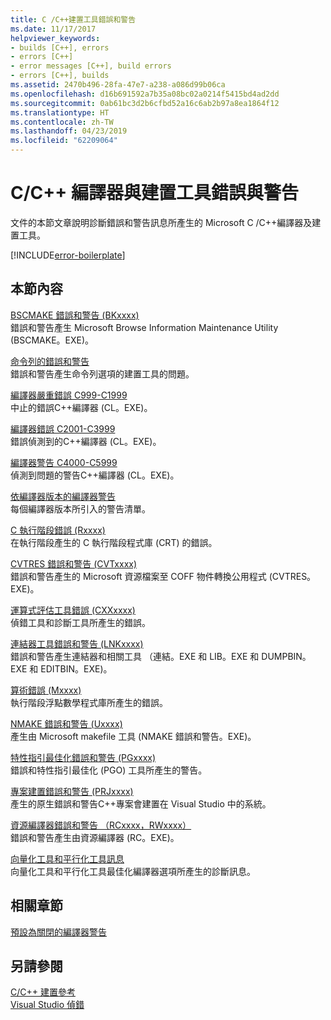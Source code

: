 ```yaml
---
title: C /C++建置工具錯誤和警告
ms.date: 11/17/2017
helpviewer_keywords:
- builds [C++], errors
- errors [C++]
- error messages [C++], build errors
- errors [C++], builds
ms.assetid: 2470b496-28fa-47e7-a238-a086d99b06ca
ms.openlocfilehash: d16b691592a7b35a08bc02a0214f5415bd4ad2dd
ms.sourcegitcommit: 0ab61bc3d2b6cfbd52a16c6ab2b97a8ea1864f12
ms.translationtype: HT
ms.contentlocale: zh-TW
ms.lasthandoff: 04/23/2019
ms.locfileid: "62209064"
---
```

# <a name="cc-compiler-and-build-tools-errors-and-warnings"></a>C/C++ 編譯器與建置工具錯誤與警告

文件的本節文章說明診斷錯誤和警告訊息所產生的 Microsoft C /C++編譯器及建置工具。

[!INCLUDE[error-boilerplate](../includes/error-boilerplate.md)]

## <a name="in-this-section"></a>本節內容

[BSCMAKE 錯誤和警告 (BKxxxx)](../tool-errors/bscmake-errors-bk1500-through-bk4505.md) \
錯誤和警告產生 Microsoft Browse Information Maintenance Utility (BSCMAKE。EXE)。

[命令列的錯誤和警告](../tool-errors/command-line-errors-d8000-through-d9999.md) \
錯誤和警告產生命令列選項的建置工具的問題。

[編譯器嚴重錯誤 C999-C1999](../compiler-errors-1/compiler-fatal-errors-c999-through-c1999.md) \
中止的錯誤C++編譯器 (CL。EXE)。

[編譯器錯誤 C2001-C3999](../compiler-errors-1/compiler-errors-c2001-through-c2099.md) \
錯誤偵測到的C++編譯器 (CL。EXE)。

[編譯器警告 C4000-C5999](../compiler-warnings/compiler-warnings-c4000-through-c4199.md) \
偵測到問題的警告C++編譯器 (CL。EXE)。

[依編譯器版本的編譯器警告](../compiler-warnings/compiler-warnings-by-compiler-version.md) \
每個編譯器版本所引入的警告清單。

[C 執行階段錯誤 (Rxxxx)](../tool-errors/c-runtime-errors-r6002-through-r6035.md) \
在執行階段產生的 C 執行階段程式庫 (CRT) 的錯誤。

[CVTRES 錯誤和警告 (CVTxxxx)](../tool-errors/cvtres-errors-cvt1100-through-cvt4001.md) \
錯誤和警告產生的 Microsoft 資源檔案至 COFF 物件轉換公用程式 (CVTRES。EXE)。

[運算式評估工具錯誤 (CXXxxxx)](../tool-errors/expression-evaluator-errors-cxx0000-through-cxx0072.md) \
偵錯工具和診斷工具所產生的錯誤。

[連結器工具錯誤和警告 (LNKxxxx)](../tool-errors/linker-tools-errors-and-warnings.md) \
錯誤和警告產生連結器和相關工具 （連結。EXE 和 LIB。EXE 和 DUMPBIN。EXE 和 EDITBIN。EXE)。

[算術錯誤 (Mxxxx)](../tool-errors/math-errors-m6101-through-m6205.md) \
執行階段浮點數學程式庫所產生的錯誤。

[NMAKE 錯誤和警告 (Uxxxx)](../tool-errors/nmake-errors-u1000-through-u4011.md) \
產生由 Microsoft makefile 工具 (NMAKE 錯誤和警告。EXE)。

[特性指引最佳化錯誤和警告 (PGxxxx)](../tool-errors/profile-guided-optimization-errors-and-warnings.md) \
錯誤和特性指引最佳化 (PGO) 工具所產生的警告。

[專案建置錯誤和警告 (PRJxxxx)](../tool-errors/project-build-errors-and-warnings-prjxxxx.md) \
產生的原生錯誤和警告C++專案會建置在 Visual Studio 中的系統。

[資源編譯器錯誤和警告 （RCxxxx，RWxxxx）](../tool-errors/resource-compiler-errors-rc1000-through-rc4413.md) \
錯誤和警告產生由資源編譯器 (RC。EXE)。

[向量化工具和平行化工具訊息](../tool-errors/vectorizer-and-parallelizer-messages.md) \
向量化工具和平行化工具最佳化編譯器選項所產生的診斷訊息。

## <a name="related-sections"></a>相關章節

[預設為關閉的編譯器警告](../../preprocessor/compiler-warnings-that-are-off-by-default.md)

## <a name="see-also"></a>另請參閱

[C/C++ 建置參考](../../build/reference/c-cpp-building-reference.md) \
[Visual Studio 偵錯](/visualstudio/debugger/debugging-in-visual-studio)